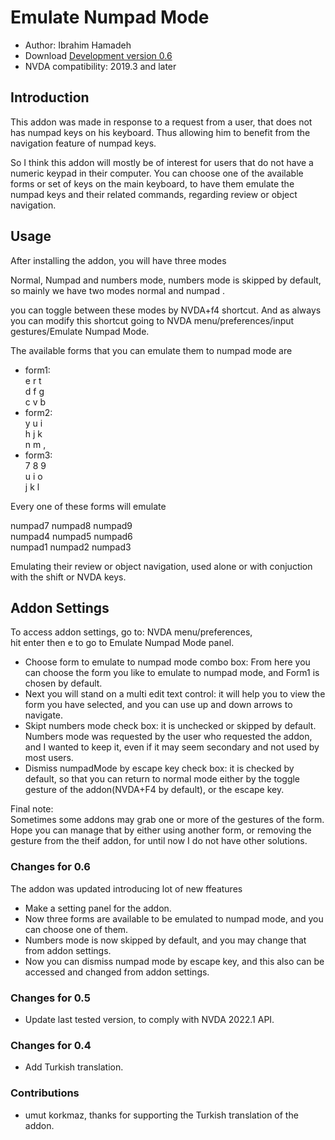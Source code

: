 # Emulate Numpad Mode #

*	Author: Ibrahim Hamadeh
*	Download [Development version 0.6][1]
*	NVDA compatibility: 2019.3 and later

## Introduction

This addon was made in response to a request from a user, that does not has numpad keys on his keyboard.
 Thus allowing him to benefit from the navigation feature of numpad keys.  

So I think this addon will mostly be of interest for users that do not have a numeric keypad in their computer.
 You can choose one of the available forms or set of keys on the main keyboard, to have them emulate the numpad keys and their related commands, regarding review or object navigation.

## Usage

After installing the addon, you will have three modes

Normal, Numpad and numbers mode, numbers mode is skipped by default, so mainly we have two modes normal and numpad .

you can toggle between these modes by NVDA+f4 shortcut. And as always you can modify this shortcut going to NVDA menu/preferences/input gestures/Emulate Numpad Mode.

The available forms that you can emulate them to numpad mode are

*	form1:  
e r t  
d f g  
c v b  
*	form2:  
y u i  
h j k  
n m ,  
*	form3:  
7 8 9  
u i o  
j k l

Every one of these forms will emulate

numpad7 numpad8 numpad9  
numpad4 numpad5 numpad6  
numpad1 numpad2 numpad3  

Emulating their review or object navigation, used alone or with conjuction with the shift or NVDA keys.

## Addon Settings ##

To access addon settings, go to: NVDA menu/preferences,  
hit enter then e to go to Emulate Numpad Mode panel.

*	Choose form to emulate to numpad mode combo box: From here you can choose the form you like to emulate to numpad mode, and Form1 is chosen by default.
*	Next you will stand on a multi edit text control: it will help you to view the form you have selected, and you can use up and down arrows to navigate.
*	Skipt numbers mode check box: it is unchecked or skipped by default. Numbers mode was requested by the user who requested the addon, and I wanted to keep it, even if it may seem secondary and not used by most users.
*	Dismiss numpadMode by escape key check box: it is checked by default, so that you can return to normal mode either by the toggle gesture of the addon(NVDA+F4 by default), or the escape key.

Final note:  
Sometimes some addons may grab one or more of the gestures of the form. Hope you can manage that by either using another form, or removing the gesture from the theif addon, for until now I do not have other solutions.

### Changes for 0.6 ###
The addon was updated introducing lot of new ffeatures

*	Make a setting panel for the addon.
*	Now three forms are available to be emulated to numpad mode, and you can choose one of them.
*	Numbers mode is now skipped by default, and you may change that from addon settings.
*	Now you can dismiss numpad mode by escape key, and this also can be accessed and changed from addon settings.

### Changes for 0.5 ###

*	Update last tested version, to comply with NVDA 2022.1 API.

### Changes for 0.4 ###

*	Add Turkish translation.

### Contributions ###

*	umut korkmaz, thanks for supporting the Turkish translation of the addon.

[1]: https://github.com/ibrahim-s/emulateNumpadMode/releases/download/0.6-dev/emulateNumpadMode-0.6-dev.nvda-addon
